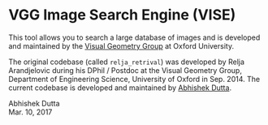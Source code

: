 # VGG Image Search Engine (VISE)

This tool allows you to search a large database of images and is developed and 
maintained by the [Visual Geometry Group](http://www.robots.ox.ac.uk/~vgg/) at 
Oxford University.

The original codebase (called `relja_retrival`) was developed by Relja 
Arandjelovic during his DPhil / Postdoc at the Visual Geometry Group, Department 
of Engineering Science, University of Oxford in Sep. 2014. The current codebase 
is developed and maintained by [Abhishek Dutta](adutta@robots.ox.ac.uk).

Abhishek Dutta  
Mar. 10, 2017

